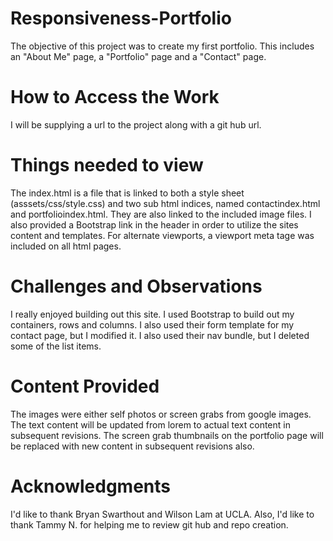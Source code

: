 # Responsiveness-Portfolio

The objective of this project was to create my first portfolio.   This includes an "About Me" page, a "Portfolio" page and a "Contact" page.  

# How to Access the Work

I will be supplying a url to the project along with a git hub url.

# Things needed to view

The index.html is a file that is linked to both a style sheet (asssets/css/style.css) and two sub html indices, named contactindex.html and portfolioindex.html.  They are also linked to the included image files.  I also provided a Bootstrap link in the header in order to utilize the sites content and templates.   For alternate viewports, a viewport meta tage was included on all html pages.

# Challenges and Observations

I really enjoyed building out this site. I used Bootstrap to build out my containers, rows and columns.  I also used their form template for my contact page, but I modified it.  I also used their nav bundle, but I deleted some of the list items.

# Content Provided

The images were either self photos or screen grabs from google images.  The text content will be updated from lorem to actual text content in subsequent revisions.  The screen grab thumbnails on the portfolio page will be replaced with new content in subsequent revisions also.


# Acknowledgments

I'd like to thank Bryan Swarthout and Wilson Lam at UCLA.  Also, I'd like to thank Tammy N. for helping me to review git hub and repo creation.
